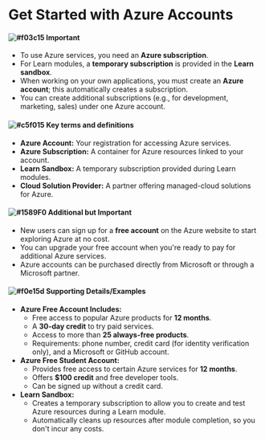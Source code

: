 # Get Started with Azure Accounts

#### ![#f03c15](https://placehold.co/15x15/f03c15/f03c15.png) **Important**
- To use Azure services, you need an **Azure subscription**.
- For Learn modules, a **temporary subscription** is provided in the **Learn sandbox**.
- When working on your own applications, you must create an **Azure account**; this automatically creates a subscription.
- You can create additional subscriptions (e.g., for development, marketing, sales) under one Azure account.

#### ![#c5f015](https://placehold.co/15x15/c5f015/c5f015.png) **Key terms and definitions**
- **Azure Account:** Your registration for accessing Azure services.
- **Azure Subscription:** A container for Azure resources linked to your account.
- **Learn Sandbox:** A temporary subscription provided during Learn modules.
- **Cloud Solution Provider:** A partner offering managed-cloud solutions for Azure.

#### ![#1589F0](https://placehold.co/15x15/1589F0/1589F0.png) **Additional but Important**
- New users can sign up for a **free account** on the Azure website to start exploring Azure at no cost.
- You can upgrade your free account when you're ready to pay for additional Azure services.
- Azure accounts can be purchased directly from Microsoft or through a Microsoft partner.

#### ![#f0e15d](https://placehold.co/15x15/f0e15d/f0e15d.png) **Supporting Details/Examples**
- **Azure Free Account Includes:**
  - Free access to popular Azure products for **12 months**.
  - A **30-day credit** to try paid services.
  - Access to more than **25 always-free products**.
  - Requirements: phone number, credit card (for identity verification only), and a Microsoft or GitHub account.
- **Azure Free Student Account:**
  - Provides free access to certain Azure services for **12 months**.
  - Offers **$100 credit** and free developer tools.
  - Can be signed up without a credit card.
- **Learn Sandbox:**
  - Creates a temporary subscription to allow you to create and test Azure resources during a Learn module.
  - Automatically cleans up resources after module completion, so you don't incur any costs.
